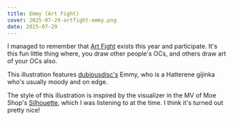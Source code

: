 ```yaml
---
title: Emmy (Art Fight)
cover: 2025-07-29-artfight-emmy.png
date: 2025-07-29
---
```

I managed to remember that [Art Fight](https://artfight.net/) exists this year and participate. It's this fun little thing where, you draw other people's OCs, and others draw art of your OCs also.

This illustration features [dubiousdisc's](https://artfight.net/~dubiousdisc) Emmy, who is a Hatterene gijinka who's usually moody and on edge.

The style of this illustration is inspired by the visualizer in the MV of Moe Shop's [Silhouette](https://www.youtube.com/watch?v=vmiBM-7-tlk), which I was listening to at the time. I think it's turned out pretty nice!